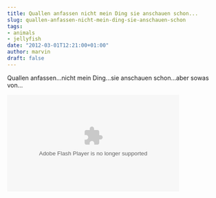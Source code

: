 ```yaml
---
title: Quallen anfassen nicht mein Ding sie anschauen schon...
slug: quallen-anfassen-nicht-mein-ding-sie-anschauen-schon
tags:
- animals
- jellyfish
date: "2012-03-01T12:21:00+01:00"
author: marvin
draft: false
---
```

Quallen anfassen...nicht mein Ding...sie anschauen schon...aber sowas
von...

<p>
<object type="application/x-shockwave-flash" width="400" height="225" data="http://www.flickr.com/apps/video/stewart.swf?v=109786" classid="clsid:D27CDB6E-AE6D-11cf-96B8-444553540000">
<param name="flashvars" value="intl_lang=en-us&amp;photo_secret=16b4b01d3a&amp;photo_id=6939513289"></param><param name="movie" value="http://www.flickr.com/apps/video/stewart.swf?v=109786"></param><param name="bgcolor" value="#000000"></param><param name="allowFullScreen" value="true"></param>

<embed type="application/x-shockwave-flash" src="http://www.flickr.com/apps/video/stewart.swf?v=109786" bgcolor="#000000" allowfullscreen="true" flashvars="intl_lang=en-us&amp;photo_secret=16b4b01d3a&amp;photo_id=6939513289" height="225" width="400">
</embed>
</object>
</p>